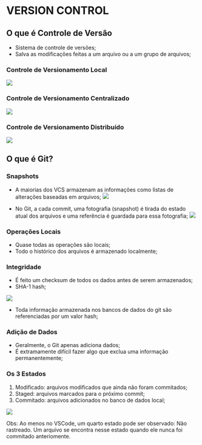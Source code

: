 # VERSION CONTROL

## O que é Controle de Versão
- Sistema de controle de versões;
- Salva as modificações feitas a um arquivo ou a um grupo de arquivos;

### Controle de Versionamento Local
![](https://i.gyazo.com/7520bae07a54304a6eeff93442735fae.png)

### Controle de Versionamento Centralizado
![](https://i.gyazo.com/c686cce4e4cf81b4bfe5ba39214d03d4.png)

### Controle de Versionamento Distribuído
![](https://i.gyazo.com/d41e9922a5d5304485a66c010d661631.png)

## O que é Git?

### Snapshots
- A maiorias dos VCS armazenam as informações como listas de alterações baseadas em arquivos;
![](https://i.gyazo.com/161f15b0c3e2a09cf56d9b4878fc7493.png)

- No Git, a cada commit, uma fotografia (snapshot) é tirada do estado atual dos arquivos e uma referência é guardada para essa fotografia;
![](https://i.gyazo.com/d324b803f8ad4bfd6ecff4cd3954684c.png)

### Operações Locais
- Quase todas as operações são locais;
- Todo o histórico dos arquivos é armazenado localmente;

### Integridade
- É feito um checksum de todos os dados antes de serem armazenados;
- SHA-1 hash;

![](https://i.gyazo.com/e792a0914f2baa524ce52147ddb51ab6.png)

- Toda informação armazenada nos bancos de dados do git são referenciadas por um valor hash;

### Adição de Dados
- Geralmente, o Git apenas adiciona dados;
- É extramamente difícil fazer algo que exclua uma informação permanentemente; 

### Os 3 Estados
1. Modificado: arquivos modificados que ainda não foram commitados;
2. Staged: arquivos marcados para o próximo commit;
3. Commitado: arquivos adicionados no banco de dados local;

![](https://i.gyazo.com/5f7257dadc760075b9162d108538c4ec.png)

Obs: Ao menos no VSCode, um quarto estado pode ser observado: Não rastreado. Um arquivo se encontra nesse estado quando ele nunca foi commitado anteriomente.
